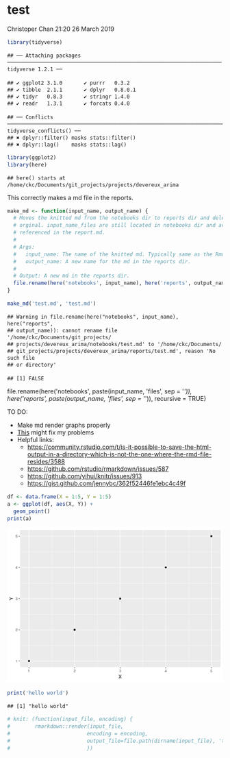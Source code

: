 test
================
Christoper Chan
21:20 26 March 2019

``` r
library(tidyverse)
```

    ## ── Attaching packages ────────────────────────────────────────────────────────────────────── tidyverse 1.2.1 ──

    ## ✔ ggplot2 3.1.0       ✔ purrr   0.3.2  
    ## ✔ tibble  2.1.1       ✔ dplyr   0.8.0.1
    ## ✔ tidyr   0.8.3       ✔ stringr 1.4.0  
    ## ✔ readr   1.3.1       ✔ forcats 0.4.0

    ## ── Conflicts ───────────────────────────────────────────────────────────────────────── tidyverse_conflicts() ──
    ## ✖ dplyr::filter() masks stats::filter()
    ## ✖ dplyr::lag()    masks stats::lag()

``` r
library(ggplot2)
library(here)
```

    ## here() starts at /home/ckc/Documents/git_projects/projects/devereux_arima

This correctly makes a md file in the reports.

``` r
make_md <- function(input_name, output_name) {
  # Moves the knitted md from the notebooks dir to reports dir and deletes 
  # orginal. input_name_files are still located in notebooks dir and are 
  # referenced in the report.md.
  # 
  # Args:
  #   input_name: The name of the knitted md. Typically same as the Rmd title.
  #   output_name: A new name for the md in the reports dir.
  #
  # Output: A new md in the reports dir. 
  file.rename(here('notebooks', input_name), here('reports', output_name))
}
```

``` r
make_md('test.md', 'test.md')
```

    ## Warning in file.rename(here("notebooks", input_name), here("reports",
    ## output_name)): cannot rename file '/home/ckc/Documents/git_projects/
    ## projects/devereux_arima/notebooks/test.md' to '/home/ckc/Documents/
    ## git_projects/projects/devereux_arima/reports/test.md', reason 'No such file
    ## or directory'

    ## [1] FALSE

file.rename(here('notebooks', paste(input\_name, 'files', sep = '*')), here('reports', paste(output\_name, 'files', sep = '*')), recursive = TRUE)

TO DO:

-   Make md render graphs properly
-   [This](https://deanattali.com/blog/ezknitr-package/) might fix my problems
-   Helpful links:
    -   <https://community.rstudio.com/t/is-it-possible-to-save-the-html-output-in-a-directory-which-is-not-the-one-where-the-rmd-file-resides/3588>
    -   <https://github.com/rstudio/rmarkdown/issues/587>
    -   <https://github.com/yihui/knitr/issues/913>
    -   <https://gist.github.com/jennybc/362f52446fe1ebc4c49f>

``` r
df <- data.frame(X = 1:5, Y = 1:5)
a <- ggplot(df, aes(X, Y)) +
  geom_point()
print(a)
```

![](test_files/figure-markdown_github/unnamed-chunk-3-1.png)

``` r
print('hello world')
```

    ## [1] "hello world"

``` r
# knit: (function(input_file, encoding) {
#        rmarkdown::render(input_file, 
#                         encoding = encoding, 
#                         output_file=file.path(dirname(input_file), 'test_dir', 'analysis.md'))
#                         })
```

